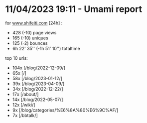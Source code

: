 # 11/04/2023 19:11 - Umami report
for www.shifeiti.com [24h] :

 - 428 (-10) page views
 - 165 (-10) uniques
 - 125 (-2) bounces
 - 6h 22' 35'' (-1h 51' 10'') totaltime


top 10 urls:
 - 104x [/blog/2022-12-09/]
 - 65x [/]
 - 58x [/blog/2023-01-12/]
 - 39x [/blog/2023-04-09/]
 - 34x [/blog/2022-12-22/]
 - 17x [/about/]
 - 14x [/blog/2022-05-07/]
 - 12x [/wiki/]
 - 9x [/blog/categories/%E6%8A%80%E6%9C%AF/]
 - 7x [/bbtalk/]


